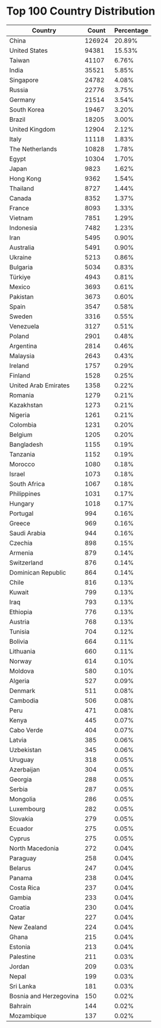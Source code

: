 # Top 100 Country Distribution
| Country | Count | Percentage |
|----|----|----|
| China | 126924 | 20.89% |
| United States | 94381 | 15.53% |
| Taiwan | 41107 | 6.76% |
| India | 35521 | 5.85% |
| Singapore | 24782 | 4.08% |
| Russia | 22776 | 3.75% |
| Germany | 21514 | 3.54% |
| South Korea | 19467 | 3.20% |
| Brazil | 18205 | 3.00% |
| United Kingdom | 12904 | 2.12% |
| Italy | 11118 | 1.83% |
| The Netherlands | 10828 | 1.78% |
| Egypt | 10304 | 1.70% |
| Japan | 9823 | 1.62% |
| Hong Kong | 9362 | 1.54% |
| Thailand | 8727 | 1.44% |
| Canada | 8352 | 1.37% |
| France | 8093 | 1.33% |
| Vietnam | 7851 | 1.29% |
| Indonesia | 7482 | 1.23% |
| Iran | 5495 | 0.90% |
| Australia | 5491 | 0.90% |
| Ukraine | 5213 | 0.86% |
| Bulgaria | 5034 | 0.83% |
| Türkiye | 4943 | 0.81% |
| Mexico | 3693 | 0.61% |
| Pakistan | 3673 | 0.60% |
| Spain | 3547 | 0.58% |
| Sweden | 3316 | 0.55% |
| Venezuela | 3127 | 0.51% |
| Poland | 2901 | 0.48% |
| Argentina | 2814 | 0.46% |
| Malaysia | 2643 | 0.43% |
| Ireland | 1757 | 0.29% |
| Finland | 1528 | 0.25% |
| United Arab Emirates | 1358 | 0.22% |
| Romania | 1279 | 0.21% |
| Kazakhstan | 1273 | 0.21% |
| Nigeria | 1261 | 0.21% |
| Colombia | 1231 | 0.20% |
| Belgium | 1205 | 0.20% |
| Bangladesh | 1155 | 0.19% |
| Tanzania | 1152 | 0.19% |
| Morocco | 1080 | 0.18% |
| Israel | 1073 | 0.18% |
| South Africa | 1067 | 0.18% |
| Philippines | 1031 | 0.17% |
| Hungary | 1018 | 0.17% |
| Portugal | 994 | 0.16% |
| Greece | 969 | 0.16% |
| Saudi Arabia | 944 | 0.16% |
| Czechia | 898 | 0.15% |
| Armenia | 879 | 0.14% |
| Switzerland | 876 | 0.14% |
| Dominican Republic | 864 | 0.14% |
| Chile | 816 | 0.13% |
| Kuwait | 799 | 0.13% |
| Iraq | 793 | 0.13% |
| Ethiopia | 776 | 0.13% |
| Austria | 768 | 0.13% |
| Tunisia | 704 | 0.12% |
| Bolivia | 664 | 0.11% |
| Lithuania | 660 | 0.11% |
| Norway | 614 | 0.10% |
| Moldova | 580 | 0.10% |
| Algeria | 527 | 0.09% |
| Denmark | 511 | 0.08% |
| Cambodia | 506 | 0.08% |
| Peru | 471 | 0.08% |
| Kenya | 445 | 0.07% |
| Cabo Verde | 404 | 0.07% |
| Latvia | 385 | 0.06% |
| Uzbekistan | 345 | 0.06% |
| Uruguay | 318 | 0.05% |
| Azerbaijan | 304 | 0.05% |
| Georgia | 288 | 0.05% |
| Serbia | 287 | 0.05% |
| Mongolia | 286 | 0.05% |
| Luxembourg | 282 | 0.05% |
| Slovakia | 279 | 0.05% |
| Ecuador | 275 | 0.05% |
| Cyprus | 275 | 0.05% |
| North Macedonia | 272 | 0.04% |
| Paraguay | 258 | 0.04% |
| Belarus | 247 | 0.04% |
| Panama | 238 | 0.04% |
| Costa Rica | 237 | 0.04% |
| Gambia | 233 | 0.04% |
| Croatia | 230 | 0.04% |
| Qatar | 227 | 0.04% |
| New Zealand | 224 | 0.04% |
| Ghana | 215 | 0.04% |
| Estonia | 213 | 0.04% |
| Palestine | 211 | 0.03% |
| Jordan | 209 | 0.03% |
| Nepal | 199 | 0.03% |
| Sri Lanka | 181 | 0.03% |
| Bosnia and Herzegovina | 150 | 0.02% |
| Bahrain | 144 | 0.02% |
| Mozambique | 137 | 0.02% |
